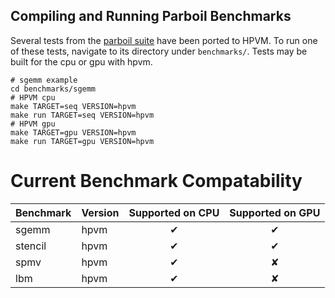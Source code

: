 ## Compiling and Running Parboil Benchmarks
Several tests from the [parboil suite](http://impact.crhc.illinois.edu/parboil/parboil.aspx) have been ported to HPVM.
To run one of these tests, navigate to its directory under `benchmarks/`.
Tests may be built for the cpu or gpu with hpvm.
```
# sgemm example
cd benchmarks/sgemm
# HPVM cpu
make TARGET=seq VERSION=hpvm
make run TARGET=seq VERSION=hpvm
# HPVM gpu
make TARGET=gpu VERSION=hpvm
make run TARGET=gpu VERSION=hpvm
```

# Current Benchmark Compatability

| Benchmark | Version | Supported on CPU | Supported on GPU |
| :-------- | :------ | :--------------: | :--------------: |
| sgemm     | hpvm    | ✔                | ✔                |
| stencil   | hpvm    | ✔                | ✔                |
| spmv      | hpvm    | ✔                | ✘                |
| lbm       | hpvm    | ✔                | ✘                |
